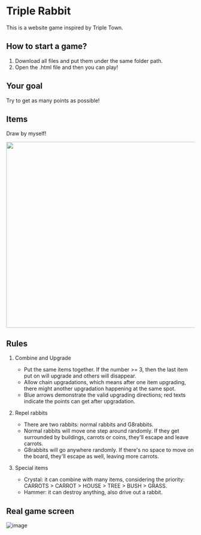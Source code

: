 # Triple Rabbit
This is a website game inspired by Triple Town.

## How to start a game?
1. Download all files and put them under the same folder path. 
2. Open the .html file and then you can play!

## Your goal
Try to get as many points as possible!

## Items
Draw by myself!

<img src="https://user-images.githubusercontent.com/71300686/176180221-450d7ebe-0566-4889-9789-99e1c3678444.png" width=757px height=497px>

## Rules
1. Combine and Upgrade
    - Put the same items together. If the number >= 3, then the last item put on will upgrade and others will disappear.
    - Allow chain upgradations, which means after one item upgrading, there might another upgradation happening at the same spot.
    - Blue arrows demonstrate the valid upgrading directions; red texts indicate the points can get after upgradation. 

2. Repel rabbits
    - There are two rabbits: normal rabbits and G8rabbits.
    - Normal rabbits will move one step around randomly. If they get surrounded by buildings, carrots or coins, they'll escape and leave carrots.
    - G8rabbits will go anywhere randomly. If there's no space to move on the board, they'll escape as well, leaving more carrots.
    
3. Special items
    - Crystal: it can combine with many items, considering the priority: CARROTS > CARROT > HOUSE > TREE > BUSH > GRASS.
    - Hammer: it can destroy anything, also drive out a rabbit.

## Real game screen
![image](https://user-images.githubusercontent.com/71300686/184495173-e822490e-7b28-431c-95f3-2f79fbe40545.png)
